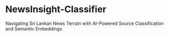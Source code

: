 # NewsInsight-Classifier
Navigating Sri Lankan News Terrain with AI-Powered Source Classification and Semantic Embeddings
